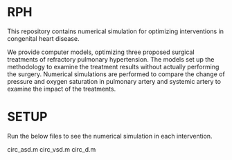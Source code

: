 # RPH

This repository contains numerical simulation for optimizing interventions in congenital heart disease.

We provide computer models, optimizing three proposed surgical treatments of refractory pulmonary hypertension. 
The models set up the methodology to examine the treatment results without actually performing the surgery. 
Numerical simulations are performed to compare the change of pressure and oxygen saturation in pulmonary artery and systemic artery to examine the impact of the treatments.

# SETUP

Run the below files to see the numerical simulation in each intervention.

circ_asd.m 
circ_vsd.m 
circ_d.m 
